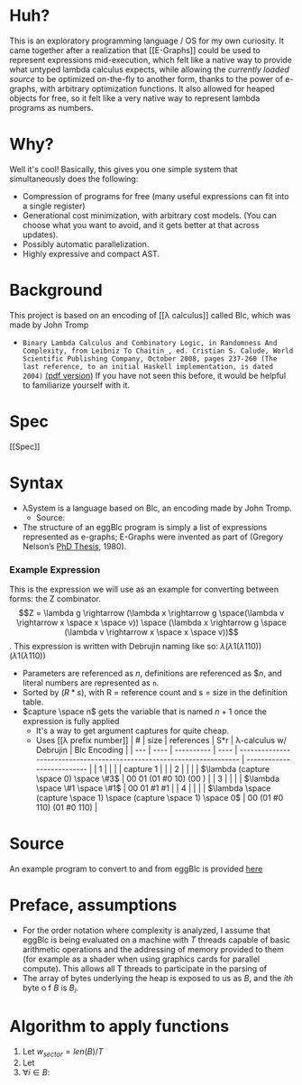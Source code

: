 # Huh?
This is an exploratory programming language / OS for my own curiosity. It came together after a realization that [[E-Graphs]] could be used to represent expressions mid-execution, which felt like a native way to provide what untyped lambda calculus expects, while allowing the *currently loaded source* to be optimized on-the-fly to another form, thanks to the power of e-graphs, with arbitrary optimization functions. It also allowed for heaped objects for free, so it felt like a very native way to represent lambda programs as numbers.

# Why?
Well it's cool! Basically, this gives you one simple system that simultaneously does the following:
 - Compression of programs for free (many useful expressions can fit into a single register)
 - Generational cost minimization, with arbitrary cost models. (You can choose what you want to avoid, and it gets better at that across updates).
 - Possibly automatic parallelization.
 - Highly expressive and compact AST.

# Background
This project is based on an encoding of [[λ calculus]] called Blc, which was made by John Tromp
 - `Binary Lambda Calculus and Combinatory Logic, in Randomness And Complexity, from Leibniz To Chaitin_, ed. Cristian S. Calude, World Scientific Publishing Company, October 2008, pages 237-260 (The last reference, to an initial Haskell implementation, is dated 2004)` [(pdf version)](http://tromp.github.io/cl/LC.pdf)
If you have not seen this before, it would be helpful to familiarize yourself with it.


# Spec
[[Spec]]


# Syntax
 - λSystem is a language based on Blc, an encoding made by John Tromp.
	 - Source: 
 - The structure of an eggBlc program is simply a list of expressions represented as e-graphs; E-Graphs were invented as part of (Gregory Nelson’s [PhD Thesis](https://courses.cs.washington.edu/courses/cse599f/06sp/papers/NelsonThesis.pdf), 1980).
### Example Expression
This is the expression we will use as an example for converting between forms: the Z combinator. $$Z = \lambda g \rightarrow (\lambda x \rightarrow g \space(\lambda v \rightarrow x \space x \space v)) \space (\lambda x \rightarrow g \space (\lambda v \rightarrow x \space x \space v))$$.
This expression is written with Debrujin naming like so: $\lambda (\lambda1 (\lambda110)) (\lambda1 (\lambda110))$
- Parameters are referenced as $n$, definitions are referenced as $\$n$, and literal numbers are represented as `n`. 
- Sorted by  $(R * s)$, with R = reference count and s = size in the definition table.
- $capture \space n$ gets the variable that is named $n+1$ once the expression is fully applied
	- It's a way to get argument captures for quite cheap.
	- Uses [[λ prefix number]]
| #   | size | references | S\*r | λ-calculus w/ Debrujin                                                 | Blc Encoding               |
| --- | ---- | ---------- | ---- | ---------------------------------------------------------------------- | -------------------------- |
| 1   |      |            |      | capture 1                                                              |                            |
| 2   |      |            |      | $\lambda (capture \space 0) \space \#3$                                | 00 01 (01 #0 10) (00 )     |
| 3   |      |            |      | $\lambda \space \#1 \space \#1$                                        | 00 01 #1 #1                |
| 4   |      |            |      | $\lambda \space (capture \space 1) \space (capture \space 1) \space 0$ | 00 (01 #0 110) (01 #0 110) |

<!-- TBLFM: @1$1..@>$1=(@-1+1) -->

# Source
An example program to convert to and from eggBlc is provided [here](https://github.com/mushchlo/eggBlc)


# Preface, assumptions
* For the order notation where complexity is analyzed, I assume that eggBlc is being evaluated on a machine with $T$ threads capable of basic arithmetic operations and the addressing of memory provided to them (for example as a shader when using graphics cards for parallel compute). This allows all T threads to participate in the parsing of 
* The array of bytes underlying the heap is exposed to us as $B$, and the $ith$ byte o f $B$ is $B_i$.

# Algorithm to apply functions
1. Let $w_{sector} = len(B) / T$
2. Let 
3. $\forall i \in B :$  